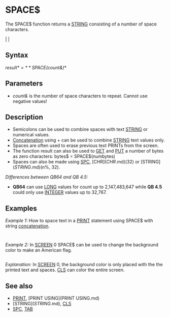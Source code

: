 # SPACE$

The SPACE$ function returns a [STRING](STRING.md) consisting of a number of space characters.

  

|  |

## Syntax

*result$* = **SPACE$(*count&*)**
  

## Parameters

* *count&* is the number of space characters to repeat. Cannot use negative values!

  

## Description

* Semicolons can be used to combine spaces with text [STRING](STRING.md) or numerical values.
* [Concatenation](Concatenation.md) using + can be used to combine [STRING](STRING.md) text values only.
* Spaces are often used to erase previous text PRINTs from the screen.
* The function result can also be used to [GET](GET.md) and [PUT](PUT.md) a number of bytes as zero characters: bytes$ = SPACE$(numbytes)
* Spaces can also be made using [SPC](SPC.md), [CHR$](CHR$.md)(32) or [STRING$](STRING$.md)(n%, 32).

  

*Differences between QB64 and QB 4.5:*

* **QB64** can use [LONG](LONG.md) values for count up to 2,147,483,647 while **QB 4.5** could only use [INTEGER](INTEGER.md) values up to 32,767.

  

## Examples

*Example 1:* How to space text in a [PRINT](PRINT.md) statement using SPACE$ with string [concatenation](concatenation.md).

``` [FOR](FOR.md) count% = 0 [TO](TO.md) 3     [PRINT](PRINT.md) "abc" + SPACE$( count% ) + "def" [NEXT](NEXT.md) count%  
```

``` abcdef abc def abc  def abc   def  
```

  

*Example 2:* In [SCREEN](SCREEN.md) 0 SPACE$ can be used to change the background color to make an American flag.

```  USA flag centered on screen with thin horizontal red & white stripes ' blue corner field with randomly twinkling stars [CLS](CLS.md) [LOCATE](LOCATE.md) 25, 1 [PRINT](PRINT.md) "Press any key to stop twinkling"; [COLOR](COLOR.md) , 4 z = 15 [FOR](FOR.md) x = 5 [TO](TO.md) 19          '13 red & white stripes (x =5 to 21 for 15 stripes)     [IF](IF.md) z = 15 [THEN](THEN.md) z = 4 [ELSE](ELSE.md) z = 15     [COLOR](COLOR.md) , z     [LOCATE](LOCATE.md) x, 15     [PRINT](PRINT.md) SPACE$(55) [NEXT](NEXT.md) x [FOR](FOR.md) x = 5 [TO](TO.md) 11          'blue field in upper left quadrant (x = 5 to 13 to hold all 50 stars)     [COLOR](COLOR.md) 15, 1            'sits above 4th white stripe     [LOCATE](LOCATE.md) x, 15     [PRINT](PRINT.md) SPACE$(23) [NEXT](NEXT.md) x DO     stop$ = [INKEY$](INKEY$.md)     [FOR](FOR.md) x = 5 [TO](TO.md) 10 [STEP](STEP.md) 2  '39 stars staggered across blue field (50 stars if x = 5 to 12)         w = 16         [FOR](FOR.md) y = 1 [TO](TO.md) 6      '5 rows of 6 stars             r = [INT](INT.md)([RND](RND.md) * 6)             [IF](IF.md) r = 0 [THEN](THEN.md) z = 31 [ELSE](ELSE.md) z = 15             [IF](IF.md) stop$ = "" [THEN](THEN.md) [COLOR](COLOR.md) z [ELSE](ELSE.md) [COLOR](COLOR.md) 15             [LOCATE](LOCATE.md) x, w             w = w + 4             [PRINT](PRINT.md) "*";         [NEXT](NEXT.md) y         w = 18         [FOR](FOR.md) y = 1 [TO](TO.md) 5      '5 rows of 5 stars             r = [INT](INT.md)([RND](RND.md) * 6)             [IF](IF.md) r = 0 [THEN](THEN.md) z = 31 [ELSE](ELSE.md) z = 15             [IF](IF.md) stop$ = "" [THEN](THEN.md) [COLOR](COLOR.md) z [ELSE](ELSE.md) [COLOR](COLOR.md) 15             [LOCATE](LOCATE.md) x + 1, w             w = w + 4             [PRINT](PRINT.md) "*";         [NEXT](NEXT.md) y     [NEXT](NEXT.md) x     w = 16     [FOR](FOR.md) y = 1 [TO](TO.md) 6          '1 row of 6 stars             r = [INT](INT.md)([RND](RND.md) * 6)             [IF](IF.md) r = 0 [THEN](THEN.md) z = 31 [ELSE](ELSE.md) z = 15         [IF](IF.md) stop$ = "" [THEN](THEN.md) [COLOR](COLOR.md) z [ELSE](ELSE.md) [COLOR](COLOR.md) 15         [LOCATE](LOCATE.md) x, w         w = w + 4         [PRINT](PRINT.md) "*";     [NEXT](NEXT.md) y     t = [TIMER](TIMER.md) "TIMER (function)")     [DO](DO.md) [WHILE](WHILE.md) t + .2 >= [TIMER](TIMER.md) "TIMER (function)"): [LOOP](LOOP.md) [LOOP](LOOP.md) [WHILE](WHILE.md) stop$ = "" [COLOR](COLOR.md) 7, 0 [END](END.md)  
```

*Explanation:* In [SCREEN](SCREEN.md) 0, the background color is only placed with the the printed text and spaces. [CLS](CLS.md) can color the entire screen.
  

## See also

* [PRINT](PRINT.md), [PRINT USING](PRINT USING.md)
* [STRING$](STRING$.md), [CLS](CLS.md)
* [SPC](SPC.md), [TAB](TAB.md)

  
